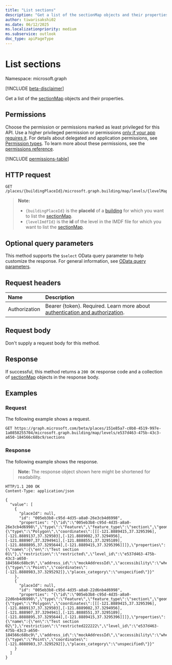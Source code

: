 ```yaml
---
title: "List sections"
description: "Get a list of the sectionMap objects and their properties."
author: tiwarisakshi02
ms.date: 06/12/2025
ms.localizationpriority: medium
ms.subservice: outlook
doc_type: apiPageType
---
```


# List sections

Namespace: microsoft.graph

[!INCLUDE [beta-disclaimer](../../includes/beta-disclaimer.md)]

Get a list of the [sectionMap](../resources/sectionmap.md) objects and their properties.

## Permissions

Choose the permission or permissions marked as least privileged for this API. Use a higher privileged permission or permissions [only if your app requires it](/graph/permissions-overview#best-practices-for-using-microsoft-graph-permissions). For details about delegated and application permissions, see [Permission types](/graph/permissions-overview#permission-types). To learn more about these permissions, see the [permissions reference](/graph/permissions-reference).

<!-- { "blockType": "permissions", "name": "levelmap_list_sections" } -->
[!INCLUDE [permissions-table](../includes/permissions/levelmap-list-sections-permissions.md)]

## HTTP request

<!-- {
  "blockType": "ignored"
}
-->
``` http
GET /places/{buildingPlaceId}/microsoft.graph.building/map/levels/{levelMapId}/sections
```
> **Note:**
> * `{buildingPlaceId}` is the **placeId** of a [building](../resources/building.md) for which you want to list the [sectionMap](../resources/sectionmap.md).
> * `{levelImdfId}` is the **id** of the level in the IMDF file for which you want to list the [sectionMap](../resources/sectionmap.md).

## Optional query parameters

This method supports the `$select` OData query parameter to help customize the response. For general information, see [OData query parameters](/graph/query-parameters).

## Request headers

|Name|Description|
|:---|:---|
|Authorization|Bearer {token}. Required. Learn more about [authentication and authorization](/graph/auth/auth-concepts).|

## Request body

Don't supply a request body for this method.

## Response

If successful, this method returns a `200 OK` response code and a collection of [sectionMap](../resources/sectionmap.md) objects in the response body.

## Examples

### Request

The following example shows a request.
<!-- {
  "blockType": "request",
  "name": "list_sectionmap",
  "sampleKeys": ["151e85a7-c0b8-4519-997e-1a0858255704", "e537d463-475b-43c3-a650-184566c68bc9"]
}
-->
``` http
GET https://graph.microsoft.com/beta/places/151e85a7-c0b8-4519-997e-1a0858255704/microsoft.graph.building/map/levels/e537d463-475b-43c3-a650-184566c68bc9/sections
```

### Response

The following example shows the response.
>**Note:** The response object shown here might be shortened for readability.
<!-- {
  "blockType": "response",
  "truncated": true,
  "@odata.type": "Collection(microsoft.graph.sectionMap)"
}
-->
``` http
HTTP/1.1 200 OK
Content-Type: application/json

{
  "value": [
    {
      "placeId": null,
      "id": "005eb3b8-c95d-4d35-a8a0-26e3cb4d6998",
      "properties": "{\"id\":\"005eb3b8-c95d-4d35-a8a0-26e3cb4d6998\",\"type\":\"Feature\",\"feature_type\":\"section\",\"geometry\":{\"type\":\"Polygon\",\"coordinates\":[[[-121.8889415,37.3295396],[-121.8889137,37.329503],[-121.8889082,37.3294956],[-121.888907,37.3294941],[-121.8888551,37.3295189],[-121.8888895,37.3295644],[-121.8889415,37.3295396]]]},\"properties\":{\"name\":{\"en\":\"Test section 01\"},\"restriction\":\"restricted\",\"level_id\":\"e537d463-475b-43c3-a650-184566c68bc9\",\"address_id\":\"mockAddressId\",\"accessibility\":\"wheelchair\",\"display_point\":{\"type\":\"Point\",\"coordinates\":[-121.8888983,37.3295292]},\"places_category\":\"unspecified\"}}"
    },
    {
      "placeId": null,
      "id": "005eb3b8-c95d-4d35-a8a0-22d6nb4d6998",
      "properties": "{\"id\":\"005eb3b8-c95d-4d35-a8a0-22d6nb4d6998\",\"type\":\"Feature\",\"feature_type\":\"section\",\"geometry\":{\"type\":\"Polygon\",\"coordinates\":[[[-121.8889415,37.3295396],[-121.8889137,37.329503],[-121.8889082,37.3294956],[-121.888907,37.3294941],[-121.8888551,37.3295189],[-121.8888895,37.3295644],[-121.8889415,37.3295396]]]},\"properties\":{\"name\":{\"en\":\"Test section 02\"},\"restriction\":\"restricted222222\",\"level_id\":\"e537d463-475b-43c3-a650-184566c68bc9\",\"address_id\":\"mockAddressId\",\"accessibility\":\"wheelchair222222\",\"display_point\":{\"type\":\"Point\",\"coordinates\":[-121.8888983,37.3295292]},\"places_category\":\"unspecified\"}}"
    }
  ]
}
```
<!--
{
  "type": "#page.annotation",
  "description": "List sections",
  "keywords": "",
  "section": "documentation",
  "tocPath": "",
  "suppressions": [
      "Error: microsoft.graph.microsoft.graph/places:
      /places/{var}/microsoft.graph.building/map/levels/{var}/sections
      Uri path requires navigating into unknown object hierarchy: missing property 'microsoft.graph.building' on 'place'. Possible issues:
        1) Doc bug where 'microsoft.graph.building' isn't defined on the resource.
        2) Doc bug where 'microsoft.graph.building' is an example key and should instead be replaced with a placeholder like {item-id} or declared in the sampleKeys annotation.
        3) Doc bug where 'place' is supposed to be an entity type, but is being treated as a complex because it (and its ancestors) are missing the keyProperty annotation."
  ]
}
-->

